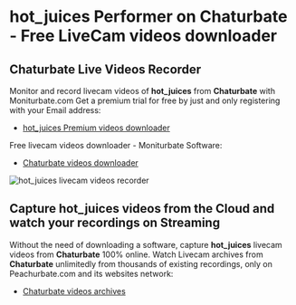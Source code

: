 # hot_juices Performer on Chaturbate - Free LiveCam videos downloader

## Chaturbate Live Videos Recorder

Monitor and record livecam videos of **hot_juices** from **Chaturbate** with Moniturbate.com
Get a premium trial for free by just and only registering with your Email address:
* [hot_juices Premium videos downloader](https://moniturbate.com/request-demo-licence-key.html)

Free livecam videos downloader - Moniturbate Software:
* [Chaturbate videos downloader](https://moniturbate.com/moniturbate-download-software.html)

![hot_juices livecam videos recorder](https://peachurnet.com/templates/moniturbate-software.png)


## Capture hot_juices videos from the Cloud and watch your recordings on Streaming

Without the need of downloading a software, capture **hot_juices** livecam videos from **Chaturbate** 100% online.
Watch Livecam archives from **Chaturbate** unlimitedly from thousands of existing recordings, only on Peachurbate.com and its websites network:
* [Chaturbate videos archives](https://peachurnet.com/)